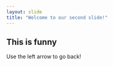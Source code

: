```yaml
---
layout: slide
title: "Welcome to our second slide!"
---
```

## This is funny 
Use the left arrow to go back!
